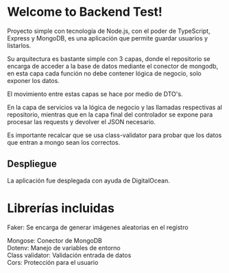 # Welcome to Backend Test!

Proyecto simple con tecnología de Node.js, con el poder de TypeScript, Express y MongoDB, es una aplicación que permite guardar usuarios y listarlos.

Su arquitectura es bastante simple con 3 capas, donde el repositorio se encarga de acceder a la base de datos mediante el conector de mongodb, en esta capa cada función no debe contener lógica de negocio, solo exponer los datos.

El movimiento entre estas capas se hace por medio de DTO's.

En la capa de servicios va la lógica de negocio y las llamadas respectivas al repositorio, mientras que en la capa final del controlador se expone para procesar las requests y devolver el JSON necesario.

Es importante recalcar que se usa class-validator para probar que los datos que entran a mongo sean los correctos.

## Despliegue

La aplicación fue desplegada con ayuda de DigitalOcean.

# Librerías incluidas

Faker:  Se encarga de generar imágenes aleatorias en el registro  

Mongose: Conector de MongoDB<br>
Dotenv: Manejo de variables de entorno<br>
Class validator: Validación entrada de datos<br>
Cors: Protección para el usuario <br>

